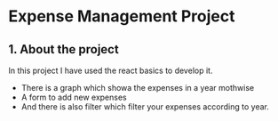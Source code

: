 # Expense Management Project
## 1. About the project
In this project I have used the react basics to develop it.
- There is a graph which showa the expenses in a year mothwise
- A form to add new expenses
- And there is also filter which filter your expenses according to year.
